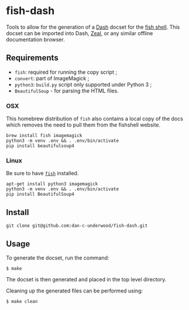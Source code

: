 # fish-dash

Tools to allow for the generation of a [Dash](https://kapeli.com/dash) docset for the [fish shell](http://fishshell.com). This docset can be imported into Dash, [Zeal](http://zealdocs.org), or any similar offline documentation browser.

## Requirements

* `fish`: required for running the copy script ;
* `convert`: part of ImageMagick ;
* `python3`: `build.py` script only supported under Python 3 ;
* `BeautifulSoup` - for parsing the HTML files.

### OSX

This homebrew distribution of `fish` also contains a local copy of the docs which removes the need to pull them from the fishshell website.
 
    brew install fish imagemagick
    python3 -m venv .env && . .env/bin/activate
    pip install beautifulsoup4

### Linux

Be sure to have [`fish`](https://github.com/fish-shell/fish-shell) installed.

    apt-get install python3 imagemagick    
    python3 -m venv .env && . .env/bin/activate
    pip install BeautifulSoup4

## Install

    git clone git@github.com:dan-c-underwood/fish-dash.git

## Usage

To generate the docset, run the command:

```
$ make
```

The docset is then generated and placed in the top level directory.

Cleaning up the generated files can be performed using:

```
$ make clean
```
